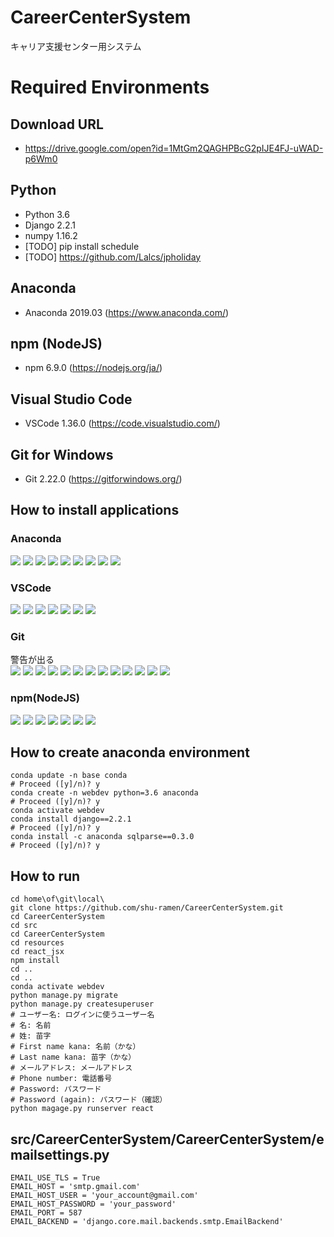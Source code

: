 # CareerCenterSystem
キャリア支援センター用システム

# Required Environments
## Download URL
* https://drive.google.com/open?id=1MtGm2QAGHPBcG2pIJE4FJ-uWAD-p6Wm0
## Python
* Python 3.6
* Django 2.2.1
* numpy  1.16.2
* [TODO] pip install schedule
* [TODO] https://github.com/Lalcs/jpholiday
## Anaconda
* Anaconda 2019.03 (https://www.anaconda.com/)
## npm (NodeJS)
* npm      6.9.0   (https://nodejs.org/ja/)
## Visual Studio Code
* VSCode   1.36.0  (https://code.visualstudio.com/)
## Git for Windows
* Git      2.22.0  (https://gitforwindows.org/)

## How to install applications
### Anaconda
![](https://github.com/shu-ramen/CareerCenterSystem/blob/master/howto/Anaconda/1.png)
![](https://github.com/shu-ramen/CareerCenterSystem/blob/master/howto/Anaconda/2.png)
![](https://github.com/shu-ramen/CareerCenterSystem/blob/master/howto/Anaconda/3.png)
![](https://github.com/shu-ramen/CareerCenterSystem/blob/master/howto/Anaconda/4.png)
![](https://github.com/shu-ramen/CareerCenterSystem/blob/master/howto/Anaconda/5.png)
![](https://github.com/shu-ramen/CareerCenterSystem/blob/master/howto/Anaconda/6.png)
![](https://github.com/shu-ramen/CareerCenterSystem/blob/master/howto/Anaconda/7.png)
![](https://github.com/shu-ramen/CareerCenterSystem/blob/master/howto/Anaconda/8.png)
![](https://github.com/shu-ramen/CareerCenterSystem/blob/master/howto/Anaconda/9.png)
### VSCode
![](https://github.com/shu-ramen/CareerCenterSystem/blob/master/howto/VSCode/1.png)
![](https://github.com/shu-ramen/CareerCenterSystem/blob/master/howto/VSCode/2.png)
![](https://github.com/shu-ramen/CareerCenterSystem/blob/master/howto/VSCode/3.png)
![](https://github.com/shu-ramen/CareerCenterSystem/blob/master/howto/VSCode/4.png)
![](https://github.com/shu-ramen/CareerCenterSystem/blob/master/howto/VSCode/5.png)
![](https://github.com/shu-ramen/CareerCenterSystem/blob/master/howto/VSCode/6.png)
![](https://github.com/shu-ramen/CareerCenterSystem/blob/master/howto/VSCode/7.png)
### Git
警告が出る <br />
![](https://github.com/shu-ramen/CareerCenterSystem/blob/master/howto/Git/1.png)
![](https://github.com/shu-ramen/CareerCenterSystem/blob/master/howto/Git/2.png)
![](https://github.com/shu-ramen/CareerCenterSystem/blob/master/howto/Git/3.png)
![](https://github.com/shu-ramen/CareerCenterSystem/blob/master/howto/Git/4.png)
![](https://github.com/shu-ramen/CareerCenterSystem/blob/master/howto/Git/5.png)
![](https://github.com/shu-ramen/CareerCenterSystem/blob/master/howto/Git/6.png)
![](https://github.com/shu-ramen/CareerCenterSystem/blob/master/howto/Git/7.png)
![](https://github.com/shu-ramen/CareerCenterSystem/blob/master/howto/Git/8.png)
![](https://github.com/shu-ramen/CareerCenterSystem/blob/master/howto/Git/9.png)
![](https://github.com/shu-ramen/CareerCenterSystem/blob/master/howto/Git/10.png)
![](https://github.com/shu-ramen/CareerCenterSystem/blob/master/howto/Git/11.png)
![](https://github.com/shu-ramen/CareerCenterSystem/blob/master/howto/Git/12.png)
![](https://github.com/shu-ramen/CareerCenterSystem/blob/master/howto/Git/13.png)
### npm(NodeJS)
![](https://github.com/shu-ramen/CareerCenterSystem/blob/master/howto/NodeJS/1.png)
![](https://github.com/shu-ramen/CareerCenterSystem/blob/master/howto/NodeJS/2.png)
![](https://github.com/shu-ramen/CareerCenterSystem/blob/master/howto/NodeJS/3.png)
![](https://github.com/shu-ramen/CareerCenterSystem/blob/master/howto/NodeJS/4.png)
![](https://github.com/shu-ramen/CareerCenterSystem/blob/master/howto/NodeJS/5.png)
![](https://github.com/shu-ramen/CareerCenterSystem/blob/master/howto/NodeJS/6.png)
![](https://github.com/shu-ramen/CareerCenterSystem/blob/master/howto/NodeJS/7.png)

## How to create anaconda environment
```
conda update -n base conda
# Proceed ([y]/n)? y
conda create -n webdev python=3.6 anaconda
# Proceed ([y]/n)? y
conda activate webdev
conda install django==2.2.1
# Proceed ([y]/n)? y
conda install -c anaconda sqlparse==0.3.0
# Proceed ([y]/n)? y
```

## How to run
```
cd home\of\git\local\
git clone https://github.com/shu-ramen/CareerCenterSystem.git
cd CareerCenterSystem
cd src
cd CareerCenterSystem
cd resources
cd react_jsx
npm install
cd ..
cd ..
conda activate webdev
python manage.py migrate
python manage.py createsuperuser
# ユーザー名: ログインに使うユーザー名
# 名: 名前
# 姓: 苗字
# First name kana: 名前（かな）
# Last name kana: 苗字（かな）
# メールアドレス: メールアドレス
# Phone number: 電話番号
# Password: パスワード
# Password (again): パスワード（確認）
python magage.py runserver react
```

## src/CareerCenterSystem/CareerCenterSystem/emailsettings.py
```
EMAIL_USE_TLS = True
EMAIL_HOST = 'smtp.gmail.com'
EMAIL_HOST_USER = 'your_account@gmail.com'
EMAIL_HOST_PASSWORD = 'your_password'
EMAIL_PORT = 587
EMAIL_BACKEND = 'django.core.mail.backends.smtp.EmailBackend'
```
